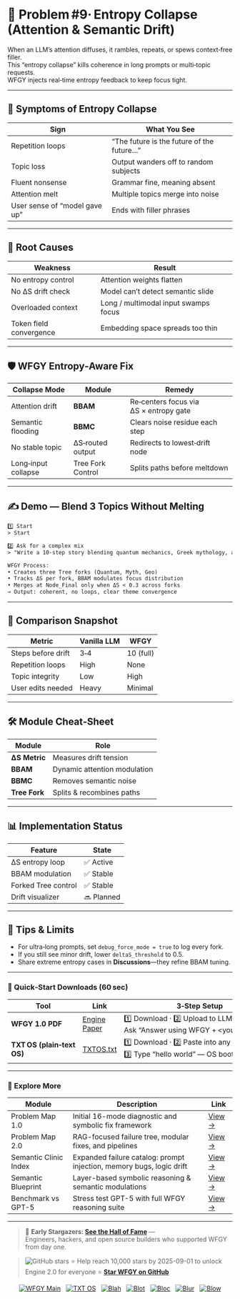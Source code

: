 # 📒 Problem #9· Entropy Collapse (Attention & Semantic Drift)

When an LLM’s attention diffuses, it rambles, repeats, or spews context‑free filler.  
This “entropy collapse” kills coherence in long prompts or multi‑topic requests.  
WFGY injects real‑time entropy feedback to keep focus tight.

---

## 🤔 Symptoms of Entropy Collapse

| Sign | What You See |
|------|--------------|
| Repetition loops | “The future is the future of the future…” |
| Topic loss | Output wanders off to random subjects |
| Fluent nonsense | Grammar fine, meaning absent |
| Attention melt | Multiple topics merge into noise |
| User sense of “model gave up” | Ends with filler phrases |

---

## 🧩 Root Causes

| Weakness | Result |
|----------|--------|
| No entropy control | Attention weights flatten |
| No ΔS drift check | Model can’t detect semantic slide |
| Overloaded context | Long / multimodal input swamps focus |
| Token field convergence | Embedding space spreads too thin |

---

## 🛡️ WFGY Entropy‑Aware Fix

| Collapse Mode | Module | Remedy |
|---------------|--------|--------|
| Attention drift | **BBAM** | Re‑centers focus via ΔS × entropy gate |
| Semantic flooding | **BBMC** | Clears noise residue each step |
| No stable topic | ΔS‑routed output | Redirects to lowest‑drift node |
| Long‑input collapse | Tree Fork Control | Splits paths before meltdown |

---

## ✍️ Demo — Blend 3 Topics Without Melting

```txt
1️⃣ Start
> Start

2️⃣ Ask for a complex mix
> "Write a 10‑step story blending quantum mechanics, Greek mythology, and current geopolitics."

WFGY Process:
• Creates three Tree forks (Quantum, Myth, Geo)  
• Tracks ΔS per fork, BBAM modulates focus distribution  
• Merges at Node_Final only when ΔS < 0.3 across forks  
→ Output: coherent, no loops, clear theme convergence
````

---

## 🔬 Comparison Snapshot

| Metric             | Vanilla LLM | WFGY      |
| ------------------ | ----------- | --------- |
| Steps before drift | 3‑4         | 10 (full) |
| Repetition loops   | High        | None      |
| Topic integrity    | Low         | High      |
| User edits needed  | Heavy       | Minimal   |

---

## 🛠 Module Cheat‑Sheet

| Module        | Role                         |
| ------------- | ---------------------------- |
| **ΔS Metric** | Measures drift tension       |
| **BBAM**      | Dynamic attention modulation |
| **BBMC**      | Removes semantic noise       |
| **Tree Fork** | Splits & recombines paths    |

---

## 📊 Implementation Status

| Feature             | State      |
| ------------------- | ---------- |
| ΔS entropy loop     | ✅ Active   |
| BBAM modulation     | ✅ Stable   |
| Forked Tree control | ✅ Stable   |
| Drift visualizer    | 🔜 Planned |

---

## 📝 Tips & Limits

* For ultra‑long prompts, set `debug_force_mode = true` to log every fork.
* If you still see minor drift, lower `deltaS_threshold` to 0.5.
* Share extreme entropy cases in **Discussions**—they refine BBAM tuning.

---

### 🔗 Quick‑Start Downloads (60 sec)

| Tool                       | Link                                                | 3‑Step Setup                                                                             |
| -------------------------- | --------------------------------------------------- | ---------------------------------------------------------------------------------------- |
| **WFGY 1.0 PDF**           | [Engine Paper](https://zenodo.org/records/15630969) | 1️⃣ Download · 2️⃣ Upload to LLM · 3️⃣ Ask “Answer using WFGY + \<your question>”        |
| **TXT OS (plain‑text OS)** | [TXTOS.txt](https://zenodo.org/records/15788557)    | 1️⃣ Download · 2️⃣ Paste into any LLM chat · 3️⃣ Type “hello world” — OS boots instantly |

---

### 🧭 Explore More

| Module                | Description                                              | Link     |
|-----------------------|----------------------------------------------------------|----------|
| Problem Map 1.0       | Initial 16-mode diagnostic and symbolic fix framework    | [View →](https://github.com/onestardao/WFGY/edit/main/ProblemMap/README.md) |
| Problem Map 2.0       | RAG-focused failure tree, modular fixes, and pipelines   | [View →](https://github.com/onestardao/WFGY/blob/main/ProblemMap/rag-architecture-and-recovery.md) |
| Semantic Clinic Index | Expanded failure catalog: prompt injection, memory bugs, logic drift | [View →](./SemanticClinicIndex.md) |
| Semantic Blueprint    | Layer-based symbolic reasoning & semantic modulations   | [View →](https://github.com/onestardao/WFGY/tree/main/SemanticBlueprint/README.md) |
| Benchmark vs GPT-5    | Stress test GPT-5 with full WFGY reasoning suite         | [View →](https://github.com/onestardao/WFGY/tree/main/benchmarks/benchmark-vs-gpt5/README.md) |

---

> 👑 **Early Stargazers: [See the Hall of Fame](https://github.com/onestardao/WFGY/tree/main/stargazers)** —  
> Engineers, hackers, and open source builders who supported WFGY from day one.

> <img src="https://img.shields.io/github/stars/onestardao/WFGY?style=social" alt="GitHub stars"> ⭐ Help reach 10,000 stars by 2025-09-01 to unlock Engine 2.0 for everyone  ⭐ <strong><a href="https://github.com/onestardao/WFGY">Star WFGY on GitHub</a></strong>


<div align="center">

[![WFGY Main](https://img.shields.io/badge/WFGY-Main-red?style=flat-square)](https://github.com/onestardao/WFGY)
&nbsp;
[![TXT OS](https://img.shields.io/badge/TXT%20OS-Reasoning%20OS-orange?style=flat-square)](https://github.com/onestardao/WFGY/tree/main/OS)
&nbsp;
[![Blah](https://img.shields.io/badge/Blah-Semantic%20Embed-yellow?style=flat-square)](https://github.com/onestardao/WFGY/tree/main/OS/BlahBlahBlah)
&nbsp;
[![Blot](https://img.shields.io/badge/Blot-Persona%20Core-green?style=flat-square)](https://github.com/onestardao/WFGY/tree/main/OS/BlotBlotBlot)
&nbsp;
[![Bloc](https://img.shields.io/badge/Bloc-Reasoning%20Compiler-blue?style=flat-square)](https://github.com/onestardao/WFGY/tree/main/OS/BlocBlocBloc)
&nbsp;
[![Blur](https://img.shields.io/badge/Blur-Text2Image%20Engine-navy?style=flat-square)](https://github.com/onestardao/WFGY/tree/main/OS/BlurBlurBlur)
&nbsp;
[![Blow](https://img.shields.io/badge/Blow-Game%20Logic-purple?style=flat-square)](https://github.com/onestardao/WFGY/tree/main/OS/BlowBlowBlow)

</div>


